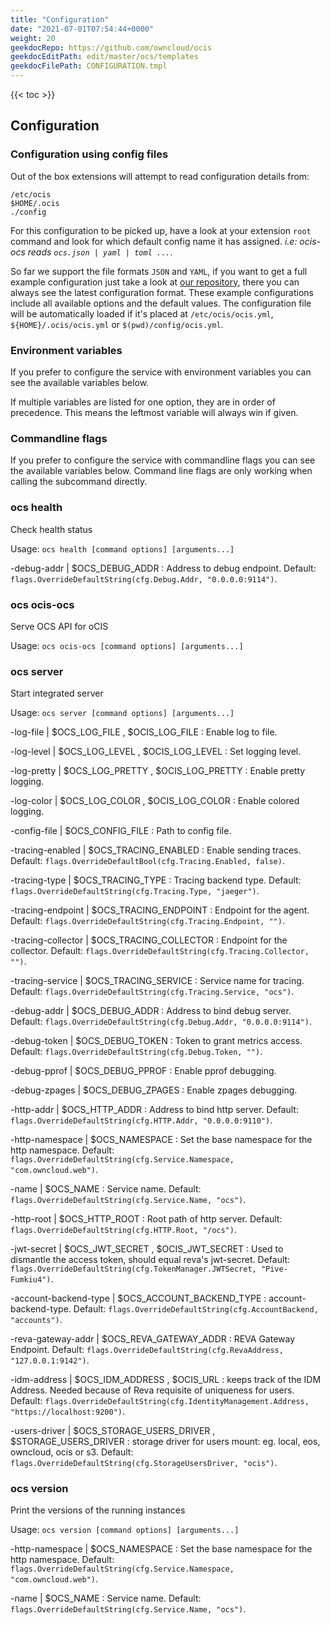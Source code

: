 ```yaml
---
title: "Configuration"
date: "2021-07-01T07:54:44+0000"
weight: 20
geekdocRepo: https://github.com/owncloud/ocis
geekdocEditPath: edit/master/ocs/templates
geekdocFilePath: CONFIGURATION.tmpl
---
```


{{< toc >}}

## Configuration

### Configuration using config files

Out of the box extensions will attempt to read configuration details from:

```console
/etc/ocis
$HOME/.ocis
./config
```

For this configuration to be picked up, have a look at your extension `root` command and look for which default config name it has assigned. *i.e: ocis-ocs reads `ocs.json | yaml | toml ...`*.

So far we support the file formats `JSON` and `YAML`, if you want to get a full example configuration just take a look at [our repository](https://github.com/owncloud/ocis/tree/master/ocs/config), there you can always see the latest configuration format. These example configurations include all available options and the default values. The configuration file will be automatically loaded if it's placed at `/etc/ocis/ocis.yml`, `${HOME}/.ocis/ocis.yml` or `$(pwd)/config/ocis.yml`.

### Environment variables

If you prefer to configure the service with environment variables you can see the available variables below.

If multiple variables are listed for one option, they are in order of precedence. This means the leftmost variable will always win if given.

### Commandline flags

If you prefer to configure the service with commandline flags you can see the available variables below. Command line flags are only working when calling the subcommand directly.

### ocs health

Check health status

Usage: `ocs health [command options] [arguments...]`


-debug-addr |  $OCS_DEBUG_ADDR
: Address to debug endpoint. Default: `flags.OverrideDefaultString(cfg.Debug.Addr, "0.0.0.0:9114")`.


























### ocs ocis-ocs

Serve OCS API for oCIS

Usage: `ocs ocis-ocs [command options] [arguments...]`



























### ocs server

Start integrated server

Usage: `ocs server [command options] [arguments...]`



-log-file |  $OCS_LOG_FILE , $OCIS_LOG_FILE
: Enable log to file.


-log-level |  $OCS_LOG_LEVEL , $OCIS_LOG_LEVEL
: Set logging level.


-log-pretty |  $OCS_LOG_PRETTY , $OCIS_LOG_PRETTY
: Enable pretty logging.


-log-color |  $OCS_LOG_COLOR , $OCIS_LOG_COLOR
: Enable colored logging.


-config-file |  $OCS_CONFIG_FILE
: Path to config file.


-tracing-enabled |  $OCS_TRACING_ENABLED
: Enable sending traces. Default: `flags.OverrideDefaultBool(cfg.Tracing.Enabled, false)`.


-tracing-type |  $OCS_TRACING_TYPE
: Tracing backend type. Default: `flags.OverrideDefaultString(cfg.Tracing.Type, "jaeger")`.


-tracing-endpoint |  $OCS_TRACING_ENDPOINT
: Endpoint for the agent. Default: `flags.OverrideDefaultString(cfg.Tracing.Endpoint, "")`.


-tracing-collector |  $OCS_TRACING_COLLECTOR
: Endpoint for the collector. Default: `flags.OverrideDefaultString(cfg.Tracing.Collector, "")`.


-tracing-service |  $OCS_TRACING_SERVICE
: Service name for tracing. Default: `flags.OverrideDefaultString(cfg.Tracing.Service, "ocs")`.


-debug-addr |  $OCS_DEBUG_ADDR
: Address to bind debug server. Default: `flags.OverrideDefaultString(cfg.Debug.Addr, "0.0.0.0:9114")`.


-debug-token |  $OCS_DEBUG_TOKEN
: Token to grant metrics access. Default: `flags.OverrideDefaultString(cfg.Debug.Token, "")`.


-debug-pprof |  $OCS_DEBUG_PPROF
: Enable pprof debugging.


-debug-zpages |  $OCS_DEBUG_ZPAGES
: Enable zpages debugging.


-http-addr |  $OCS_HTTP_ADDR
: Address to bind http server. Default: `flags.OverrideDefaultString(cfg.HTTP.Addr, "0.0.0.0:9110")`.


-http-namespace |  $OCS_NAMESPACE
: Set the base namespace for the http namespace. Default: `flags.OverrideDefaultString(cfg.Service.Namespace, "com.owncloud.web")`.


-name |  $OCS_NAME
: Service name. Default: `flags.OverrideDefaultString(cfg.Service.Name, "ocs")`.


-http-root |  $OCS_HTTP_ROOT
: Root path of http server. Default: `flags.OverrideDefaultString(cfg.HTTP.Root, "/ocs")`.


-jwt-secret |  $OCS_JWT_SECRET , $OCIS_JWT_SECRET
: Used to dismantle the access token, should equal reva's jwt-secret. Default: `flags.OverrideDefaultString(cfg.TokenManager.JWTSecret, "Pive-Fumkiu4")`.


-account-backend-type |  $OCS_ACCOUNT_BACKEND_TYPE
: account-backend-type. Default: `flags.OverrideDefaultString(cfg.AccountBackend, "accounts")`.


-reva-gateway-addr |  $OCS_REVA_GATEWAY_ADDR
: REVA Gateway Endpoint. Default: `flags.OverrideDefaultString(cfg.RevaAddress, "127.0.0.1:9142")`.


-idm-address |  $OCS_IDM_ADDRESS , $OCIS_URL
: keeps track of the IDM Address. Needed because of Reva requisite of uniqueness for users. Default: `flags.OverrideDefaultString(cfg.IdentityManagement.Address, "https://localhost:9200")`.


-users-driver |  $OCS_STORAGE_USERS_DRIVER , $STORAGE_USERS_DRIVER
: storage driver for users mount: eg. local, eos, owncloud, ocis or s3. Default: `flags.OverrideDefaultString(cfg.StorageUsersDriver, "ocis")`.



### ocs version

Print the versions of the running instances

Usage: `ocs version [command options] [arguments...]`


























-http-namespace |  $OCS_NAMESPACE
: Set the base namespace for the http namespace. Default: `flags.OverrideDefaultString(cfg.Service.Namespace, "com.owncloud.web")`.


-name |  $OCS_NAME
: Service name. Default: `flags.OverrideDefaultString(cfg.Service.Name, "ocs")`.

